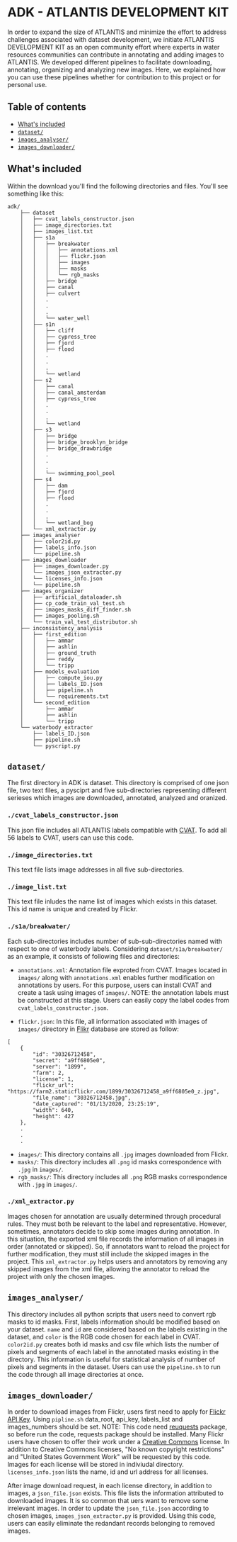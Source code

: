 # ADK - ATLANTIS DEVELOPMENT KIT

In order to expand the size of ATLANTIS and minimize the effort to address challenges associated with dataset development, we initiate ATLANTIS DEVELOPMENT KIT as an open community effort where experts in water resources communities can contribute in annotating and adding images to ATLANTIS. We developed different pipelines to facilitate downloading, annotating, organizing and analyzing new images. Here, we explained how you can use these pipelines whether for contribution to this project or for personal use.

## Table of contents

- [What's included](#whats-included)
- [`dataset/`](#dataset)
- [`images_analyser/`](#images_analyser)
- [`images_downloader/`](#images_downloader)

## What's included

Within the download you'll find the following directories and files. You'll see something like this:

```text
adk/
    ├── dataset
    │   ├── cvat_labels_constructor.json 
    │   ├── image_directories.txt
    │   ├── images_list.txt
    │   ├── s1a
    │   │   ├── breakwater
    │   │   │   ├── annotations.xml
    │   │   │   ├── flickr.json
    │   │   │   ├── images
    │   │   │   ├── masks
    │   │   │   └── rgb_masks
    │   │   ├── bridge
    │   │   ├── canal
    │   │   ├── culvert
    │   │   .
    │   │   .
    │   │   .
    │   │   └── water_well
    │   ├── s1n
    │   │   ├── cliff
    │   │   ├── cypress_tree
    │   │   ├── fjord
    │   │   ├── flood
    │   │   .
    │   │   .
    │   │   .
    │   │   └── wetland
    │   ├── s2
    │   │   ├── canal
    │   │   ├── canal_amsterdam
    │   │   ├── cypress_tree
    │   │   .
    │   │   .
    │   │   .
    │   │   └── wetland
    │   ├── s3
    │   │   ├── bridge
    │   │   ├── bridge_brooklyn_bridge
    │   │   ├── bridge_drawbridge
    │   │   .
    │   │   .
    │   │   .
    │   │   └── swimming_pool_pool
    │   ├── s4
    │   │   ├── dam
    │   │   ├── fjord
    │   │   ├── flood
    │   │   .
    │   │   .
    │   │   .
    │   │   └── wetland_bog
    │   └── xml_extractor.py
    ├── images_analyser
    │   ├── color2id.py
    │   ├── labels_info.json
    │   └── pipeline.sh
    ├── images_downloader
    │   ├── images_downloader.py
    │   └── images_json_extractor.py
    │   └── licenses_info.json
    │   └── pipeline.sh
    ├── images_organizer
    │   ├── artificial_dataloader.sh
    │   ├── cp_code_train_val_test.sh
    │   ├── images_masks_diff_finder.sh
    │   ├── images_pooling.sh
    │   └── train_val_test_distributor.sh
    ├── inconsistency_analysis
    │   ├── first_edition
    │   │   ├── ammar
    │   │   ├── ashlin
    │   │   ├── ground_truth
    │   │   ├── reddy
    │   │   └── tripp
    │   ├── models_evaluation
    │   │   ├── compute_iou.py
    │   │   ├── labels_ID.json
    │   │   ├── pipeline.sh
    │   │   └── requirements.txt
    │   └── second_edition
    │       ├── ammar
    │       ├── ashlin
    │       └── tripp
    └── waterbody_extractor
        ├── labels_ID.json
        ├── pipeline.sh
        └── pyscript.py
```

## `dataset/`
The first directory in ADK is dataset. This directory is comprised of one json file, two text files, a pysciprt and five sub-directories representing different serieses which images are downloaded, annotated, analyzed and oranized.

### `./cvat_labels_constructor.json`
This json file includes all ATLANTIS labels compatible with [CVAT](https://github.com/openvinotoolkit/cvat). To add all 56 labels to CVAT, users can use this code.

### `./image_directories.txt`
This text file lists image addresses in all five sub-directories.

### `./image_list.txt`
This text file inludes the name list of images which exists in this dataset. This id name is unique and created by Flickr.

### `./s1a/breakwater/`
Each sub-directories includes number of sub-sub-directories named with respect to one of waterbody labels. Considering `dataset/s1a/breakwater/` as an example, it consists of following files and directories:

* `annotations.xml`: Annotation file exproted from CVAT. Images located in `images/` along with `annotations.xml` enables further modification on annotations by users. For this purpose, users can install CVAT and create a task using images of `images/`. NOTE: the annotation labels must be constructed at this stage. Users can easily copy the label codes from `cvat_labels_constructor.json`. 

* `flickr.json`: In this file, all information associated with images of `images/` directory in [Flikr](https://www.flickr.com/) database are stored as follow:

```
[
    {
        "id": "30326712458",
        "secret": "a9ff6805e0",
        "server": "1899",
        "farm": 2,
        "license": 1,
        "flickr_url": "https://farm2.staticflickr.com/1899/30326712458_a9ff6805e0_z.jpg",
        "file_name": "30326712458.jpg",
        "date_captured": "01/13/2020, 23:25:19",
        "width": 640,
        "height": 427
    },
    .
    .
    .
```

* `images/`: This directory contains all `.jpg` images downloaded from Flickr.  
* `masks/`: This directory includes all `.png` id masks correspondence with `.jpg` in `images/`.   
* `rgb_masks/`: This directory includes all `.png` RGB masks correspondence with `.jpg` in `images/`.     

### `./xml_extractor.py`
Images chosen for annotation are usually determined through procedural rules. They must both be relevant to the label and representative. However, sometimes, annotators decide to skip some images during annotation. In this situation, the exported xml file records the information of all images in order (annotated or skipped). So, if annotators want to reload the project for further modification, they must still include the skipped images in the project. This `xml_extractor.py` helps users and annotators by removing any skipped images from the xml file, allowing the annotator to reload the project with only the chosen images.

## `images_analyser/`
This directory includes all python scripts that users need to convert rgb masks to id masks. First, labels information should be modified based on your dataset. `name` and `id` are considered based on the labels existing in the dataset, and `color` is the RGB code chosen for each label in CVAT. `color2id.py` creates both id masks and csv file which lists the number of pixels and segments of each label in the annotated masks existing in the directory. This information is useful for statistical analysis of number of pixels and segments in the dataset. Users can use the `pipeline.sh` to run the code through all image directories at once.

## `images_downloader/`
In order to download images from Flickr, users first need to apply for [Flickr API Key](https://www.flickr.com/services/api/misc.api_keys.html). Using `pipline.sh` data_root, api_key, labels_list and images_numbers should be set. NOTE: This code need [reuquests](https://docs.python-requests.org/en/master/) package, so before run the code, requests package should be installed.
Many Flickr users have chosen to offer their work under a [Creative Commons](https://www.flickr.com/creativecommons/) license. In addition to Creative Commons licenses, "No known copyright restrictions" and "United States Government Work" will be requested by this code. Images for each license will be stored in indiviudal directory. `licenses_info.json` lists the name, id and url address for all licenses.

After image download request, in each license directory, in addition to images, a `json_file.json` exists. This file lists the information attributed to downloaded images. It is so common that uers want to remove some irrelevant images. In order to update the `json_file.json` according to chosen images, `images_json_extractor.py` is provided. Using this code, users can easily eliminate the redandant records belonging to removed images.   